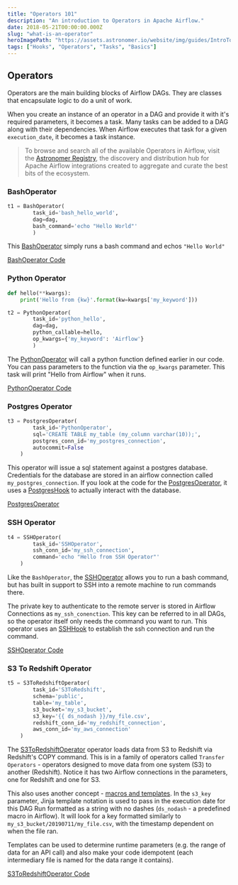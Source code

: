 ```yaml
---
title: "Operators 101"
description: "An introduction to Operators in Apache Airflow."
date: 2018-05-21T00:00:00.000Z
slug: "what-is-an-operator"
heroImagePath: "https://assets.astronomer.io/website/img/guides/IntroToDAG_preview.png"
tags: ["Hooks", "Operators", "Tasks", "Basics"]
---
```


## Operators

Operators are the main building blocks of Airflow DAGs. They are classes that encapsulate logic to do a unit of work.

When you create an instance of an operator in a DAG and provide it with it's required parameters, it becomes a task. Many tasks can be added to a DAG along with their dependencies. When Airflow executes that task for a given `execution_date`, it becomes a task instance.

> To browse and search all of the available Operators in Airflow, visit the [Astronomer Registry](https://registry.astronomer.io/modules?types=operators), the discovery and distribution hub for Apache Airflow integrations created to aggregate and curate the best bits of the ecosystem.


### BashOperator

```python
t1 = BashOperator(
        task_id='bash_hello_world',
        dag=dag,
        bash_command='echo "Hello World"'
        )
```

This [BashOperator](https://registry.astronomer.io/providers/apache-airflow/modules/bashoperator) simply runs a bash command and echos `"Hello World"`

[BashOperator Code](https://github.com/apache/airflow/blob/main/airflow/operators/bash.py)

### Python Operator

```python
def hello(**kwargs):
    print('Hello from {kw}'.format(kw=kwargs['my_keyword']))

t2 = PythonOperator(
        task_id='python_hello',
        dag=dag,
        python_callable=hello,
        op_kwargs={'my_keyword': 'Airflow'}
        )
```

The [PythonOperator](https://registry.astronomer.io/providers/apache-airflow/modules/pythonoperator) will call a python function defined earlier in our code. You can pass parameters to the function via the `op_kwargs` parameter. This task will print "Hello from Airflow" when it runs.

[PythonOperator Code](https://github.com/apache/airflow/blob/main/airflow/operators/python.py)

### Postgres Operator

```python
t3 = PostgresOperator(
        task_id='PythonOperator',
        sql='CREATE TABLE my_table (my_column varchar(10));',
        postgres_conn_id='my_postgres_connection',
        autocommit=False
    )
```

This operator will issue a sql statement against a postgres database. Credentials for the database are stored in an airflow connection called `my_postgres_connection`. If you look at the code for the [PostgresOperator](https://registry.astronomer.io/providers/postgres/modules/postgresoperator), it uses a [PostgresHook](https://registry.astronomer.io/providers/postgres/modules/postgreshook) to actually interact with the database.

[PostgresOperator](https://github.com/apache/airflow/blob/main/airflow/providers/postgres/operators/postgres.py)

### SSH Operator

```python
t4 = SSHOperator(
        task_id='SSHOperator',
        ssh_conn_id='my_ssh_connection',
        command='echo "Hello from SSH Operator"'
    )
```

Like the `BashOperator`, the [SSHOperator](https://registry.astronomer.io/providers/ssh/modules/sshoperator) allows you to run a bash command, but has built in support to SSH into a remote machine to run commands there.

The private key to authenticate to the remote server is stored in Airflow Connections as `my_ssh_conenction`. This key can be referred to in all DAGs, so the operator itself only needs the command you want to run. This operator uses an [SSHHook](https://registry.astronomer.io/providers/ssh/modules/sshhook) to establish the ssh connection and run the command.

[SSHOperator Code](https://github.com/apache/airflow/blob/main/airflow/providers/ssh/operators/ssh.py)

### S3 To Redshift Operator

```python
t5 = S3ToRedshiftOperator(
        task_id='S3ToRedshift',
        schema='public',
        table='my_table',
        s3_bucket='my_s3_bucket',
        s3_key='{{ ds_nodash }}/my_file.csv',
        redshift_conn_id='my_redshift_connection',
        aws_conn_id='my_aws_connection'
    )
```

The [S3ToRedshiftOperator](https://registry.astronomer.io/providers/amazon/modules/s3toredshiftoperator) operator loads data from S3 to Redshift via Redshift's COPY command. This is in a family of operators called `Transfer Operators` - operators designed to move data from one system (S3) to another (Redshift). Notice it has two Airflow connections in the parameters, one for Redshift and one for S3.

This also uses another concept - [macros and templates](https://www.astronomer.io/guides/templating/). In the `s3_key` parameter, Jinja template notation is used to pass in the execution date for this DAG Run formatted as a string with no dashes (`ds_nodash` - a predefined macro in Airflow). It will look for a key formatted similarly to `my_s3_bucket/20190711/my_file.csv`, with the timestamp dependent on when the file ran. 

 Templates can be used to determine runtime parameters (e.g. the range of data for an API call) and also make your code idempotent (each intermediary file is named for the data range it contains).

[S3ToRedshiftOperator Code](https://github.com/apache/airflow/blob/main/airflow/providers/amazon/aws/transfers/s3_to_redshift.py)
